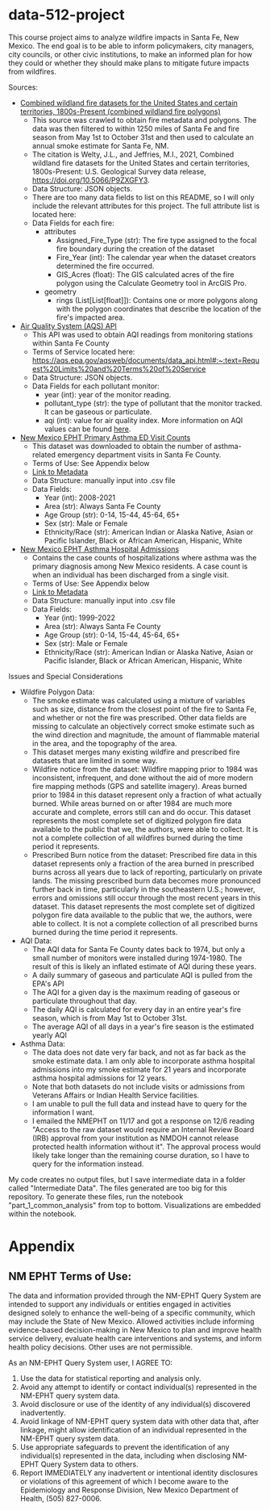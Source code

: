 # data-512-project
This course project aims to analyze wildfire impacts in Santa Fe, New Mexico. The end goal is to be able to inform policymakers, city managers, city councils, or other civic institutions, to make an informed plan for how they could or whether they should make plans to mitigate future impacts from wildfires.

Sources:
- [Combined wildland fire datasets for the United States and certain territories, 1800s-Present (combined wildland fire polygons)](https://www.sciencebase.gov/catalog/item/61aa537dd34eb622f699df81)
  - This source was crawled to obtain fire metadata and polygons. The data was then filtered to within 1250 miles of Santa Fe and fire season from May 1st to October 31st and then used to calculate an annual smoke estimate for Santa Fe, NM.
  - The citation is Welty, J.L., and Jeffries, M.I., 2021, Combined wildland fire datasets for the United States and certain territories, 1800s-Present: U.S. Geological Survey data release, https://doi.org/10.5066/P9ZXGFY3.
  - Data Structure: JSON objects. 
  - There are too many data fields to list on this README, so I will only include the relevant attributes for this project. The full attribute list is located here: [](https://www.sciencebase.gov/catalog/file/get/61aa537dd34eb622f699df81?f=__disk__d0%2F63%2F53%2Fd063532049be8e1bc83d1d3047b4df1a5cb56f15&transform=1&allowOpen=true)
  - Data Fields for each fire:
    - attributes
      - Assigned_Fire_Type (str): The fire type assigned to the focal fire boundary during the creation of the dataset
      - Fire_Year (int): The calendar year when the dataset creators determined the fire occurred.
      - GIS_Acres (float): The GIS calculated acres of the fire polygon using the Calculate Geometry tool in ArcGIS Pro.
    - geometry
      - rings (List[List[float]]): Contains one or more polygons along with the polygon coordinates that describe the location of the fire's impacted area.
- [Air Quality System (AQS) API](https://aqs.epa.gov/aqsweb/documents/data_api.html)
  - This API was used to obtain AQI readings from monitoring stations within Santa Fe County
  - Terms of Service located here: https://aqs.epa.gov/aqsweb/documents/data_api.html#:~:text=Request%20Limits%20and%20Terms%20of%20Service
  - Data Structure: JSON objects.
  - Data Fields for each pollutant monitor:
    - year (int): year of the monitor reading.
    - pollutant_type (str): the type of pollutant that the monitor tracked. It can be gaseous or particulate.
    - aqi (int): value for air quality index. More information on AQI values can be found [here](https://www.airnow.gov/aqi/aqi-basics/).
- [New Mexico EPHT Primary Asthma ED Visit Counts](https://nmtracking.doh.nm.gov/dataportal/query/builder/ed/EDAsthma/CountAsthma.html)
  - This dataset was downloaded to obtain the number of asthma-related emergency department visits in Santa Fe County.
  - Terms of Use: See Appendix below
  - [Link to Metadata](https://nmtracking.doh.nm.gov/dataportal/metadata/Asthma_ED_Visits.html)
  - Data Structure: manually input into .csv file
  - Data Fields:
    - Year (int): 2008-2021
    - Area (str): Always Santa Fe County
    - Age Group (str): 0-14, 15-44, 45-64, 65+
    - Sex (str): Male or Female
    - Ethnicity/Race (str): American Indian or Alaska Native, Asian or Pacific Islander, Black or African American, Hispanic, White
- [New Mexico EPHT Asthma Hospital Admissions](https://nmtracking.doh.nm.gov/dataportal/query/builder/hidd/HIDDAsthma/CountAsthma.html)
  - Contains the case counts of hospitalizations where asthma was the primary diagnosis among New Mexico residents. A case count is when an individual has been discharged from a single visit.
  - Terms of Use: See Appendix below
  - [Link to Metadata](https://nmtracking.doh.nm.gov/dataportal/metadata/Asthma_Hospitalization.html)
  - Data Structure: manually input into .csv file
  - Data Fields:
    - Year (int): 1999-2022
    - Area (str): Always Santa Fe County
    - Age Group (str): 0-14, 15-44, 45-64, 65+
    - Sex (str): Male or Female
    - Ethnicity/Race (str): American Indian or Alaska Native, Asian or Pacific Islander, Black or African American, Hispanic, White

Issues and Special Considerations
- Wildfire Polygon Data:
  - The smoke estimate was calculated using a mixture of variables such as size, distance from the closest point of the fire to Santa Fe, and whether or not the fire was prescribed. Other data fields are missing to calculate an objectively correct smoke estimate such as the wind direction and magnitude, the amount of flammable material in the area, and the topography of the area.
  - This dataset merges many existing wildfire and prescribed fire datasets that are limited in some way.
  - Wildfire notice from the dataset: Wildfire mapping prior to 1984 was inconsistent, infrequent, and done without the aid of more modern fire mapping methods (GPS and satellite imagery). Areas burned prior to 1984 in this dataset represent only a fraction of what actually burned. While areas burned on or after 1984 are much more accurate and complete, errors still can and do occur. This dataset represents the most complete set of digitized polygon fire data available to the public that we, the authors, were able to collect. It is not a complete collection of all wildfires burned during the time period it represents.
  - Prescribed Burn notice from the dataset: Prescribed fire data in this dataset represents only a fraction of the area burned in prescribed burns across all years due to lack of reporting, particularly on private lands. The missing prescribed burn data becomes more pronounced further back in time, particularly in the southeastern U.S.; however, errors and omissions still occur through the most recent years in this dataset. This dataset represents the most complete set of digitized polygon fire data available to the public that we, the authors, were able to collect. It is not a complete collection of all prescribed burns burned during the time period it represents.
- AQI Data:
  - The AQI data for Santa Fe County dates back to 1974, but only a small number of monitors were installed during 1974-1980. The result of this is likely an inflated estimate of AQI during these years.
  - A daily summary of gaseous and particulate AQI is pulled from the EPA's API
  - The AQI for a given day is the maximum reading of gaseous or particulate throughout that day.
  - The daily AQI is calculated for every day in an entire year's fire season, which is from May 1st to October 31st.
  - The average AQI of all days in a year's fire season is the estimated yearly AQI
- Asthma Data:
  - The data does not date very far back, and not as far back as the smoke estimate data. I am only able to incorporate asthma hospital admissions into my smoke estimate for 21 years and incorporate asthma hospital admissions for 12 years.
  - Note that both datasets do not include visits or admissions from Veterans Affairs or Indian Health Service facilities.
  - I am unable to pull the full data and instead have to query for the information I want.
  - I emailed the NMEPHT on 11/17 and got a response on 12/6 reading "Access to the raw dataset would require an Internal Review Board (IRB) approval from your institution as NMDOH cannot release protected health information without it". The approval process would likely take longer than the remaining course duration, so I have to query for the information instead.
 
My code creates no output files, but I save intermediate data in a folder called "Intermediate Data". The files generated are too big for this repository. To generate these files, run the notebook "part_1_common_analysis" from top to bottom. Visualizations are embedded within the notebook.

# Appendix
## NM EPHT Terms of Use:
The data and information provided through the NM-EPHT Query System are intended to support any individuals or entities engaged in activities designed solely to enhance the well-being of a specific community, which may include the State of New Mexico. Allowed activities include informing evidence-based decision-making in New Mexico to plan and improve health service delivery, evaluate health care interventions and systems, and inform health policy decisions. Other uses are not permissible.

As an NM-EPHT Query System user, I AGREE TO:
1. Use the data for statistical reporting and analysis only.
2. Avoid any attempt to identify or contact individual(s) represented in the NM-EPHT query system data.
3. Avoid disclosure or use of the identity of any individual(s) discovered inadvertently.
4. Avoid linkage of NM-EPHT query system data with other data that, after linkage, might allow identification of an individual represented in the NM-EPHT query system data.
5. Use appropriate safeguards to prevent the identification of any individual(s) represented in the data, including when disclosing NM-EPHT Query System data to others.
6. Report IMMEDIATELY any inadvertent or intentional identity disclosures or violations of this agreement of which I become aware to the Epidemiology and Response Division, New Mexico Department of Health, (505) 827-0006.

